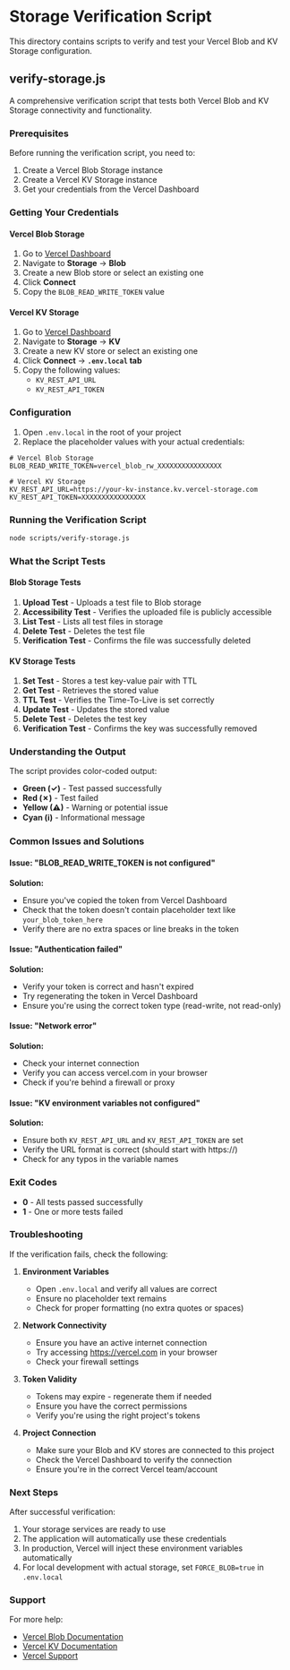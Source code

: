 # Storage Verification Script

This directory contains scripts to verify and test your Vercel Blob and KV Storage configuration.

## verify-storage.js

A comprehensive verification script that tests both Vercel Blob and KV Storage connectivity and functionality.

### Prerequisites

Before running the verification script, you need to:

1. Create a Vercel Blob Storage instance
2. Create a Vercel KV Storage instance
3. Get your credentials from the Vercel Dashboard

### Getting Your Credentials

#### Vercel Blob Storage

1. Go to [Vercel Dashboard](https://vercel.com/dashboard)
2. Navigate to **Storage** → **Blob**
3. Create a new Blob store or select an existing one
4. Click **Connect**
5. Copy the `BLOB_READ_WRITE_TOKEN` value

#### Vercel KV Storage

1. Go to [Vercel Dashboard](https://vercel.com/dashboard)
2. Navigate to **Storage** → **KV**
3. Create a new KV store or select an existing one
4. Click **Connect** → **`.env.local` tab**
5. Copy the following values:
   - `KV_REST_API_URL`
   - `KV_REST_API_TOKEN`

### Configuration

1. Open `.env.local` in the root of your project
2. Replace the placeholder values with your actual credentials:

```env
# Vercel Blob Storage
BLOB_READ_WRITE_TOKEN=vercel_blob_rw_XXXXXXXXXXXXXXXX

# Vercel KV Storage
KV_REST_API_URL=https://your-kv-instance.kv.vercel-storage.com
KV_REST_API_TOKEN=XXXXXXXXXXXXXXXX
```

### Running the Verification Script

```bash
node scripts/verify-storage.js
```

### What the Script Tests

#### Blob Storage Tests

1. **Upload Test** - Uploads a test file to Blob storage
2. **Accessibility Test** - Verifies the uploaded file is publicly accessible
3. **List Test** - Lists all test files in storage
4. **Delete Test** - Deletes the test file
5. **Verification Test** - Confirms the file was successfully deleted

#### KV Storage Tests

1. **Set Test** - Stores a test key-value pair with TTL
2. **Get Test** - Retrieves the stored value
3. **TTL Test** - Verifies the Time-To-Live is set correctly
4. **Update Test** - Updates the stored value
5. **Delete Test** - Deletes the test key
6. **Verification Test** - Confirms the key was successfully removed

### Understanding the Output

The script provides color-coded output:

- **Green (✓)** - Test passed successfully
- **Red (✗)** - Test failed
- **Yellow (⚠)** - Warning or potential issue
- **Cyan (ℹ)** - Informational message

### Common Issues and Solutions

#### Issue: "BLOB_READ_WRITE_TOKEN is not configured"

**Solution:**
- Ensure you've copied the token from Vercel Dashboard
- Check that the token doesn't contain placeholder text like `your_blob_token_here`
- Verify there are no extra spaces or line breaks in the token

#### Issue: "Authentication failed"

**Solution:**
- Verify your token is correct and hasn't expired
- Try regenerating the token in Vercel Dashboard
- Ensure you're using the correct token type (read-write, not read-only)

#### Issue: "Network error"

**Solution:**
- Check your internet connection
- Verify you can access vercel.com in your browser
- Check if you're behind a firewall or proxy

#### Issue: "KV environment variables not configured"

**Solution:**
- Ensure both `KV_REST_API_URL` and `KV_REST_API_TOKEN` are set
- Verify the URL format is correct (should start with https://)
- Check for any typos in the variable names

### Exit Codes

- **0** - All tests passed successfully
- **1** - One or more tests failed

### Troubleshooting

If the verification fails, check the following:

1. **Environment Variables**
   - Open `.env.local` and verify all values are correct
   - Ensure no placeholder text remains
   - Check for proper formatting (no extra quotes or spaces)

2. **Network Connectivity**
   - Ensure you have an active internet connection
   - Try accessing https://vercel.com in your browser
   - Check your firewall settings

3. **Token Validity**
   - Tokens may expire - regenerate them if needed
   - Ensure you have the correct permissions
   - Verify you're using the right project's tokens

4. **Project Connection**
   - Make sure your Blob and KV stores are connected to this project
   - Check the Vercel Dashboard to verify the connection
   - Ensure you're in the correct Vercel team/account

### Next Steps

After successful verification:

1. Your storage services are ready to use
2. The application will automatically use these credentials
3. In production, Vercel will inject these environment variables automatically
4. For local development with actual storage, set `FORCE_BLOB=true` in `.env.local`

### Support

For more help:

- [Vercel Blob Documentation](https://vercel.com/docs/storage/vercel-blob)
- [Vercel KV Documentation](https://vercel.com/docs/storage/vercel-kv)
- [Vercel Support](https://vercel.com/support)
